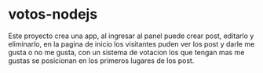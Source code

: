 # votos-nodejs
 Este proyecto crea una app, al ingresar al panel puede crear post, editarlo y eliminarlo, en la pagina de inicio los visitantes puden ver los post y darle me gusta o no me gusta, con un sistema de votacion los que tengan mas me gustas se posicionan en los primeros lugares de los post.
